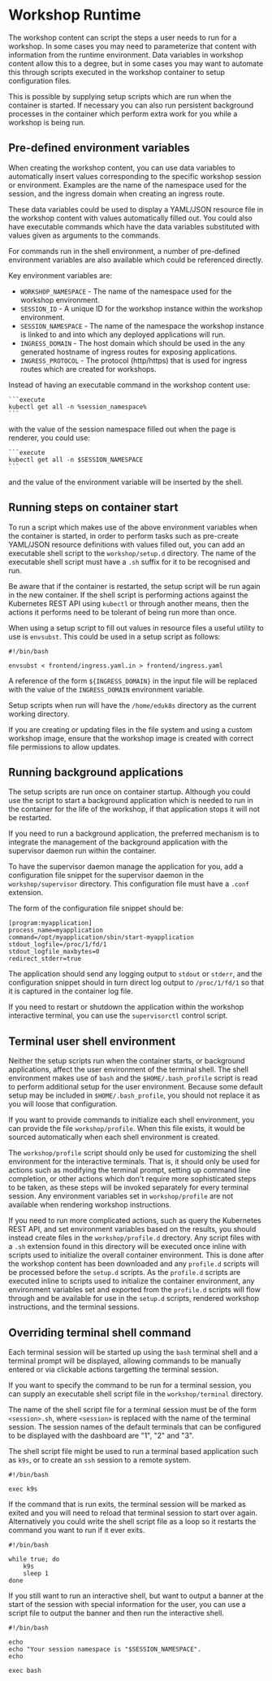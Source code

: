 Workshop Runtime
================

The workshop content can script the steps a user needs to run for a workshop. In some cases you may need to parameterize that content with information from the runtime environment. Data variables in workshop content allow this to a degree, but in some cases you may want to automate this through scripts executed in the workshop container to setup configuration files.

This is possible by supplying setup scripts which are run when the container is started. If necessary you can also run persistent background processes in the container which perform extra work for you while a workshop is being run.

Pre-defined environment variables
---------------------------------

When creating the workshop content, you can use data variables to automatically insert values corresponding to the specific workshop session or environment. Examples are the name of the namespace used for the session, and the ingress domain when creating an ingress route.

These data variables could be used to display a YAML/JSON resource file in the workshop content with values automatically filled out. You could also have executable commands which have the data variables substituted with values given as arguments to the commands.

For commands run in the shell environment, a number of pre-defined environment variables are also available which could be referenced directly.

Key environment variables are:

* ``WORKSHOP_NAMESPACE`` - The name of the namespace used for the workshop environment.
* ``SESSION_ID`` - A unique ID for the workshop instance within the workshop environment.
* ``SESSION_NAMESPACE`` - The name of the namespace the workshop instance is linked to and into which any deployed applications will run.
* ``INGRESS_DOMAIN`` - The host domain which should be used in the any generated hostname of ingress routes for exposing applications.
* ``INGRESS_PROTOCOL`` - The protocol (http/https) that is used for ingress routes which are created for workshops.

Instead of having an executable command in the workshop content use:

~~~text
```execute
kubectl get all -n %session_namespace%
```
~~~

with the value of the session namespace filled out when the page is renderer, you could use:

~~~text
```execute
kubectl get all -n $SESSION_NAMESPACE
```
~~~

and the value of the environment variable will be inserted by the shell.

Running steps on container start
--------------------------------

To run a script which makes use of the above environment variables when the container is started, in order to perform tasks such as pre-create YAML/JSON resource definitions with values filled out, you can add an executable shell script to the ``workshop/setup.d`` directory. The name of the executable shell script must have a ``.sh`` suffix for it to be recognised and run.

Be aware that if the container is restarted, the setup script will be run again in the new container. If the shell script is performing actions against the Kubernetes REST API using ``kubectl`` or through another means, then the actions it performs need to be tolerant of being run more than once.

When using a setup script to fill out values in resource files a useful utility to use is ``envsubst``. This could be used in a setup script as follows:

```shell
#!/bin/bash

envsubst < frontend/ingress.yaml.in > frontend/ingress.yaml
```

A reference of the form ``${INGRESS_DOMAIN}`` in the input file will be replaced with the value of the ``INGRESS_DOMAIN`` environment variable.

Setup scripts when run will have the ``/home/eduk8s`` directory as the current working directory.

If you are creating or updating files in the file system and using a custom workshop image, ensure that the workshop image is created with correct file permissions to allow updates.

Running background applications
-------------------------------

The setup scripts are run once on container startup. Although you could use the script to start a background application which is needed to run in the container for the life of the workshop, if that application stops it will not be restarted.

If you need to run a background application, the preferred mechanism is to integrate the management of the background application with the supervisor daemon run within the container.

To have the supervisor daemon manage the application for you, add a configuration file snippet for the supervisor daemon in the ``workshop/supervisor`` directory. This configuration file must have a ``.conf`` extension.

The form of the configuration file snippet should be:

~~~text
[program:myapplication]
process_name=myapplication
command=/opt/myapplication/sbin/start-myapplication
stdout_logfile=/proc/1/fd/1
stdout_logfile_maxbytes=0
redirect_stderr=true
~~~

The application should send any logging output to ``stdout`` or ``stderr``, and the configuration snippet should in turn direct log output to ``/proc/1/fd/1`` so that it is captured in the container log file.

If you need to restart or shutdown the application within the workshop interactive terminal, you can use the ``supervisorctl`` control script.

Terminal user shell environment
-------------------------------

Neither the setup scripts run when the container starts, or background applications, affect the user environment of the terminal shell. The shell environment makes use of ``bash`` and the ``$HOME/.bash_profile`` script is read to perform additional setup for the user environment. Because some default setup may be included in ``$HOME/.bash_profile``, you should not replace it as you will loose that configuration.

If you want to provide commands to initialize each shell environment, you can provide the file ``workshop/profile``. When this file exists, it would be sourced automatically when each shell environment is created.

The ``workshop/profile`` script should only be used for customizing the shell environment for the interactive terminals. That is, it should only be used for actions such as modifying the terminal prompt, setting up command line completion, or other actions which don't require more sophisticated steps to be taken, as these steps will be invoked separately for every terminal session. Any environment variables set in ``workshop/profile`` are not available when rendering workshop instructions.  

If you need to run more complicated actions, such as query the Kubernetes REST API, and set environment variables based on the results, you should instead create files in the ``workshop/profile.d`` drectory. Any script files with a ``.sh`` extension found in this directory will be executed once inline with scripts used to initialize the overall container environment. This is done after the workshop content has been downloaded and any ``profile.d`` scripts will be processed before the ``setup.d`` scripts. As the ``profile.d`` scripts are executed inline to scripts used to initialize the container environment, any environment variables set and exported from the ``profile.d`` scripts will flow through and be available for use in the ``setup.d`` scripts, rendered workshop instructions, and the terminal sessions.

Overriding terminal shell command
---------------------------------

Each terminal session will be started up using the ``bash`` terminal shell and a terminal prompt will be displayed, allowing commands to be manually entered or via clickable actions targetting the terminal session.

If you want to specify the command to be run for a terminal session, you can supply an executable shell script file in the ``workshop/terminal`` directory.

The name of the shell script file for a terminal session must be of the form ``<session>.sh``, where ``<session>`` is replaced with the name of the terminal session. The session names of the default terminals that can be configured to be displayed with the dashboard are "1", "2" and "3".

The shell script file might be used to run a terminal based application such as ``k9s``, or to create an ``ssh`` session to a remote system.

```shell
#!/bin/bash

exec k9s
```

If the command that is run exits, the terminal session will be marked as exited and you will need to reload that terminal session to start over again. Alternatively you could write the shell script file as a loop so it restarts the command you want to run if it ever exits.

```shell
#!/bin/bash

while true; do
    k9s
    sleep 1
done
```

If you still want to run an interactive shell, but want to output a banner at the start of the session with special information for the user, you can use a script file to output the banner and then run the interactive shell.

```shell
#!/bin/bash

echo
echo "Your session namespace is "$SESSION_NAMESPACE".
echo

exec bash
```
